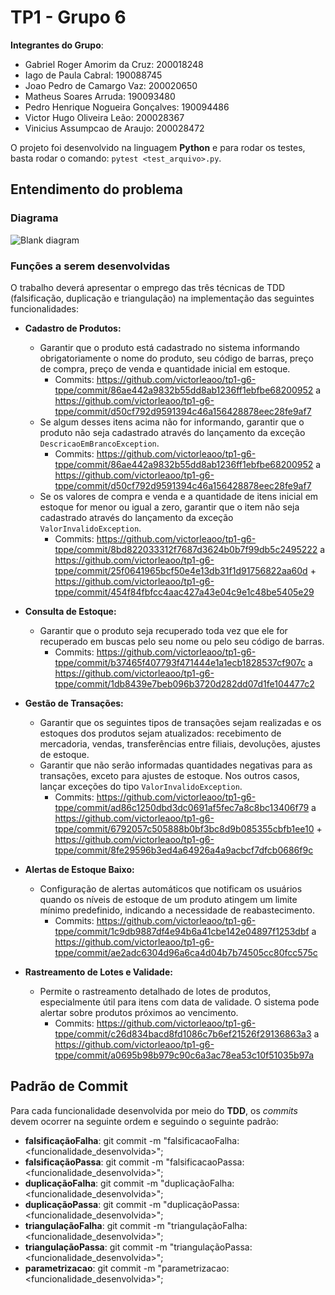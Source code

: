 # TP1 - Grupo 6

**Integrantes do Grupo**:

- Gabriel Roger Amorim da Cruz: 200018248
- Iago de Paula Cabral: 190088745
- Joao Pedro de Camargo Vaz: 200020650
- Matheus Soares Arruda: 190093480
- Pedro Henrique Nogueira Gonçalves: 190094486
- Victor Hugo Oliveira Leão: 200028367
- Vinicius Assumpcao de Araujo: 200028472

O projeto foi desenvolvido na linguagem **Python** e para rodar os testes, basta rodar o comando: `pytest <test_arquivo>.py`.

## Entendimento do problema

### Diagrama

![Blank diagram](https://github.com/victorleaoo/tp1-g6-tppe/assets/33530818/c74d4cdd-e86f-48d6-9aa4-4e7cd04ab279)

### Funções a serem desenvolvidas

O trabalho deverá apresentar o emprego das três técnicas de TDD (falsificação, duplicação e triangulação) na implementação das seguintes funcionalidades:

* **Cadastro de Produtos:**
  - Garantir que o produto está cadastrado no sistema informando
    obrigatoriamente o nome do produto, seu código de barras, preço de compra, 
    preço de venda e quantidade inicial em estoque.
      - Commits: https://github.com/victorleaoo/tp1-g6-tppe/commit/86ae442a9832b55dd8ab1236ff1ebfbe68200952 a https://github.com/victorleaoo/tp1-g6-tppe/commit/d50cf792d9591394c46a156428878eec28fe9af7
  - Se algum desses itens acima não for informando, garantir que o produto não
    seja cadastrado através do lançamento da exceção `DescricaoEmBrancoException`.
      - Commits: https://github.com/victorleaoo/tp1-g6-tppe/commit/86ae442a9832b55dd8ab1236ff1ebfbe68200952 a https://github.com/victorleaoo/tp1-g6-tppe/commit/d50cf792d9591394c46a156428878eec28fe9af7
  - Se os valores de compra e venda e a quantidade de itens inicial em estoque
    for menor ou igual a zero, garantir que o item não seja cadastrado através
    do lançamento da exceção `ValorInvalidoException`.
      - Commits: https://github.com/victorleaoo/tp1-g6-tppe/commit/8bd822033312f7687d3624b0b7f99db5c2495222 a https://github.com/victorleaoo/tp1-g6-tppe/commit/25f0641965bcf50e4e13db31f1d91756822aa60d + https://github.com/victorleaoo/tp1-g6-tppe/commit/454f84fbfcc4aac427a43e04c9e1c48be5405e29
  
* **Consulta de Estoque:** 
  -  Garantir que o produto seja recuperado toda vez que ele for recuperado em
     buscas pelo seu nome ou pelo seu código de barras.
      - Commits: https://github.com/victorleaoo/tp1-g6-tppe/commit/b37465f407793f471444e1a1ecb1828537cf907c a https://github.com/victorleaoo/tp1-g6-tppe/commit/1db8439e7beb096b3720d282dd07d1fe104477c2

* **Gestão de Transações:**
  - Garantir que os seguintes tipos de transações sejam realizadas e os estoques dos produtos sejam atualizados: recebimento de mercadoria, vendas, transferências entre filiais, devoluções, ajustes de estoque. 
  - Garantir que não serão informadas quantidades negativas para as transações, exceto para ajustes de estoque. Nos outros casos, lançar exceções do tipo `ValorInvalidoException`. 
    - Commits: https://github.com/victorleaoo/tp1-g6-tppe/commit/ad86c1250dbd3dc0691af5fec7a8c8bc13406f79 a https://github.com/victorleaoo/tp1-g6-tppe/commit/6792057c505888b0bf3bc8d9b085355cbfb1ee10 + https://github.com/victorleaoo/tp1-g6-tppe/commit/8fe29596b3ed4a64926a4a9acbcf7dfcb0686f9c

* **Alertas de Estoque Baixo:**
  - Configuração de alertas automáticos que notificam os usuários quando os níveis de estoque de um produto atingem um limite mínimo predefinido, indicando a necessidade de reabastecimento.
    - Commits: https://github.com/victorleaoo/tp1-g6-tppe/commit/1c9db9887df4e94b6a41cbe142e04897f1253dbf a https://github.com/victorleaoo/tp1-g6-tppe/commit/ae2adc6304d96a6ca4d04b7b74505cc80fcc575c

* **Rastreamento de Lotes e Validade:**
  - Permite o rastreamento detalhado de lotes de produtos, especialmente útil para itens com data de validade. O sistema pode alertar sobre produtos próximos ao vencimento.
    - Commits: https://github.com/victorleaoo/tp1-g6-tppe/commit/c26d834bacd8fd1086c7b6ef21526f29136863a3 a https://github.com/victorleaoo/tp1-g6-tppe/commit/a0695b98b979c90c6a3ac78ea53c10f51035b97a

## Padrão de Commit

Para cada funcionalidade desenvolvida por meio do **TDD**, os *commits* devem ocorrer na seguinte ordem e seguindo o seguinte padrão:

- **falsificaçãoFalha**: git commit -m "falsificacaoFalha: <funcionalidade_desenvolvida>";
- **falsificaçãoPassa**: git commit -m "falsificacaoPassa: <funcionalidade_desenvolvida>";
- **duplicaçãoFalha**: git commit -m "duplicaçãoFalha: <funcionalidade_desenvolvida>";
- **duplicaçãoPassa**: git commit -m "duplicaçãoPassa: <funcionalidade_desenvolvida>";
- **triangulaçãoFalha**: git commit -m "triangulaçãoFalha: <funcionalidade_desenvolvida>";
- **triangulaçãoPassa**: git commit -m "triangulaçãoPassa: <funcionalidade_desenvolvida>";
- **parametrizacao**: git commit -m "parametrizacao: <funcionalidade_desenvolvida>";
